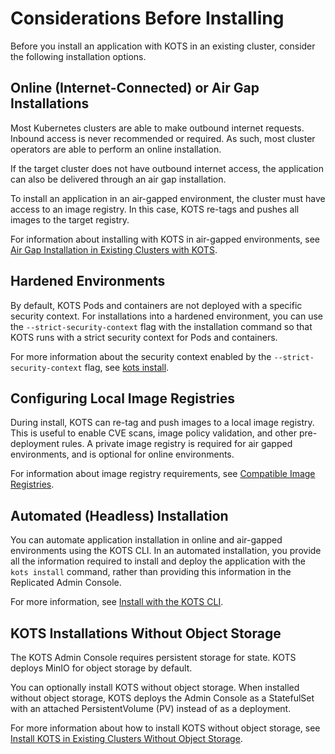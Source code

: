 # Considerations Before Installing

Before you install an application with KOTS in an existing cluster, consider the following installation options.

## Online (Internet-Connected) or Air Gap Installations

Most Kubernetes clusters are able to make outbound internet requests. Inbound access is never recommended or required.
As such, most cluster operators are able to perform an online installation.

If the target cluster does not have outbound internet access, the application can also be delivered through an air gap installation.

To install an application in an air-gapped environment, the cluster must have access to an image registry. In this case, KOTS re-tags and pushes all images to the target registry.

For information about installing with KOTS in air-gapped environments, see [Air Gap Installation in Existing Clusters with KOTS](installing-existing-cluster-airgapped).

## Hardened Environments

By default, KOTS Pods and containers are not deployed with a specific security context. For installations into a hardened environment, you can use the `--strict-security-context` flag with the installation command so that KOTS runs with a strict security context for Pods and containers.

For more information about the security context enabled by the `--strict-security-context` flag, see [kots install](/reference/kots-cli-install).

## Configuring Local Image Registries

During install, KOTS can re-tag and push images to a local image registry.
This is useful to enable CVE scans, image policy validation, and other pre-deployment rules. A private image registry is required for air gapped environments, and is optional for online environments.

For information about image registry requirements, see [Compatible Image Registries](installing-general-requirements#registries).

## Automated (Headless) Installation

You can automate application installation in online and air-gapped environments using the KOTS CLI. In an automated installation, you provide all the information required to install and deploy the application with the `kots install` command, rather than providing this information in the Replicated Admin Console.

For more information, see [Install with the KOTS CLI](/enterprise/installing-existing-cluster-automation).

## KOTS Installations Without Object Storage

The KOTS Admin Console requires persistent storage for state. KOTS deploys MinIO for object storage by default.

You can optionally install KOTS without object storage. When installed without object storage, KOTS deploys the Admin Console as a StatefulSet with an attached PersistentVolume (PV) instead of as a deployment.

For more information about how to install KOTS without object storage, see [Install KOTS in Existing Clusters Without Object Storage](/enterprise/installing-stateful-component-requirements).